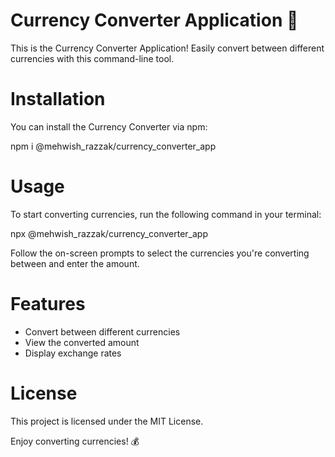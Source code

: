 # Currency Converter Application 💱
This is the Currency Converter Application! Easily convert between different currencies with this command-line tool.

# Installation
You can install the Currency Converter via npm:


npm i @mehwish_razzak/currency_converter_app


# Usage
To start converting currencies, run the following command in your terminal:


npx @mehwish_razzak/currency_converter_app


Follow the on-screen prompts to select the currencies you're converting between and enter the amount.

# Features
* Convert between different currencies
* View the converted amount
* Display exchange rates


# License
This project is licensed under the MIT License.





Enjoy converting currencies! 💰